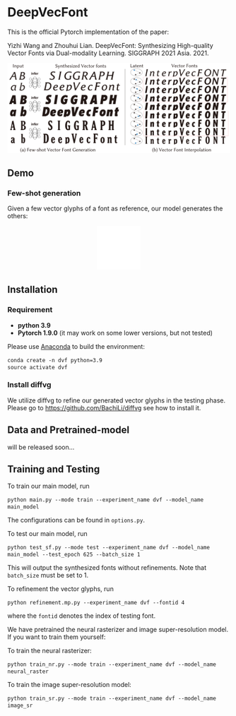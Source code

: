 # DeepVecFont

This is the official Pytorch implementation of the paper:

Yizhi Wang and Zhouhui Lian. DeepVecFont: Synthesizing High-quality Vector Fonts via Dual-modality Learning. SIGGRAPH 2021 Asia. 2021.

<div align=center>
	<img src="imgs/teaser.svg"> 
</div>

## Demo
### Few-shot generation
Given a few vector glyphs of a font as reference, our model generates the others:
<div align=center>
	<img src="imgs/animation-a.svg"> 
</div>

## Installation

### Requirement

- **python 3.9**
- **Pytorch 1.9.0** (it may work on some lower versions, but not tested)

Please use [Anaconda](https://docs.anaconda.com/anaconda/install/linux/) to build the environment:
```shell
conda create -n dvf python=3.9
source activate dvf
```
### Install diffvg

We utilize diffvg to refine our generated vector glyphs in the testing phase.
Please go to https://github.com/BachiLi/diffvg see how to install it.

## Data and Pretrained-model

will be released soon...

## Training and Testing

To train our main model, run
```
python main.py --mode train --experiment_name dvf --model_name main_model
```
The configurations can be found in `options.py`.

To test our main model, run
```
python test_sf.py --mode test --experiment_name dvf --model_name main_model --test_epoch 625 --batch_size 1
```
This will output the synthesized fonts without refinements. Note that `batch_size` must be set to 1.


To refinement the vector glyphs, run
```
python refinement.mp.py --experiment_name dvf --fontid 4
```
where the `fontid` denotes the index of testing font.

We have pretrained the neural rasterizer and image super-resolution model.
If you want to train them yourself:

To train the neural rasterizer:
```
python train_nr.py --mode train --experiment_name dvf --model_name neural_raster
```
To train the image super-resolution model:
```
python train_sr.py --mode train --experiment_name dvf --model_name image_sr
```